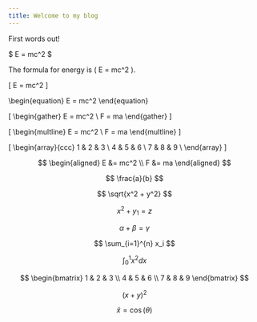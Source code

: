 ```yaml
---
title: Welcome to my blog
---
```


First words out!

$ E = mc^2 $

The formula for energy is \( E = mc^2 \).

\[
E = mc^2
\]


\begin{equation}
E = mc^2
\end{equation}

\[
\begin{gather}
E = mc^2 \\
F = ma
\end{gather}
\]

\[
\begin{multline}
E = mc^2 \\
F = ma
\end{multline}
\]


\[
\begin{array}{ccc}
1 & 2 & 3 \\
4 & 5 & 6 \\
7 & 8 & 9 \\
\end{array}
\]


$$
\begin{aligned}
E &= mc^2 \\
F &= ma
\end{aligned}
$$

$$ \frac{a}{b} $$

$$ \sqrt{x^2 + y^2} $$

$$ x^2 + y_1 = z $$

$$ \alpha + \beta = \gamma $$

$$ \sum_{i=1}^{n} x_i $$

$$ \int_{0}^{1} x^2 dx $$

$$
\begin{bmatrix}
1 & 2 & 3 \\
4 & 5 & 6 \\
7 & 8 & 9
\end{bmatrix}
$$

$$ (x + y)^2 $$

$$ \hat{x} = \cos(\theta) $$


